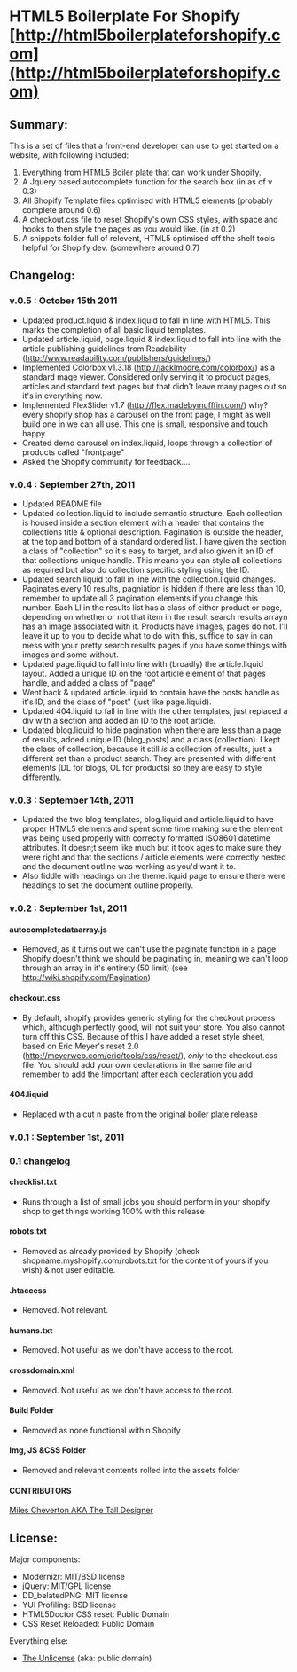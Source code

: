 #  HTML5 Boilerplate For Shopify [http://html5boilerplateforshopify.com](http://html5boilerplateforshopify.com)

## Summary:

This is a set of files that a front-end developer can use to get started on a website, with following included:

1. Everything from HTML5 Boiler plate that can work under Shopify.
2. A Jquery based autocomplete function for the search box (in as of v 0.3)
3. All Shopify Template files optimised with HTML5 elements (probably complete around 0.6)
4. A checkout.css file to reset Shopify's own CSS styles, with space and hooks to then style the pages as you would like. (in at 0.2)
5. A snippets folder full of relevent, HTML5 optimised off the shelf tools helpful for Shopify dev. (somewhere around 0.7)

## Changelog:

### v.0.5 : October 15th 2011
* Updated product.liquid & index.liquid to fall in line with HTML5. This marks the completion of all basic liquid templates.
* Updated article.liquid, page.liquid & index.liquid to fall into line with the article publishing guidelines from Readability (http://www.readability.com/publishers/guidelines/)
* Implemented Colorbox v1.3.18 (http://jacklmoore.com/colorbox/) as a standard mage viewer. Considered only serving it to product pages, articles and standard text pages but that didn't leave many pages out so it's in everything now.
* Implemented FlexSlider v1.7 (http://flex.madebymufffin.com/) why? every shopify shop has a carousel on the front page, I might as well build one in we can all use. This one is small, responsive and touch happy.
* Created demo carousel on index.liquid, loops through a collection of products called "frontpage"
* Asked the Shopify community for feedback....

### v.0.4 : September 27th, 2011
* Updated README file
* Updated collection.liquid to include semantic structure. Each collection is housed inside a section element with a header that contains the collections title & optional description. Pagination is outside the header, at the top and bottom of a standard ordered list. I have given the section a class of "collection" so it's easy to target, and also given it an ID of that collections unique handle. This means you can style all collections as required but also do collection specific styling using the ID.
* Updated search.liquid to fall in line with the collection.liquid changes. Paginates every 10 results, pagniation is hidden if there are less than 10, remember to update all 3 pagination elements if you change this number. Each LI in the results list has a class of either product or page, depending on whether or not that item in the result search results arrayn has an image associated with it. Products have images, pages do not. I'll leave it up to you to decide what to do with this, suffice to say in can mess with your pretty search results pages if you have some things with images and some without.
* Updated page.liquid to fall into line with (broadly) the article.liquid layout. Added a unique ID on the root article element of that pages handle, and added a class of "page"
* Went back & updated article.liquid to contain have the posts handle as it's ID, and the class of "post" (just like page.liquid).
* Updated 404.liquid to fall in line with the other templates, just replaced a div with a section and added an ID to the root article.
* Updated blog.liquid to hide pagination when there are less than a page of results, added unique ID (blog_posts) and a class (collection). I kept the class of collection, because it still *is* a collection of results, just a different set than a product search. They are presented with different elements (DL for blogs, OL for products) so they are easy to style differently.


### v.0.3 : September 14th, 2011
* Updated the two blog templates, blog.liquid and article.liquid to have proper HTML5 elements and spent some time making sure the <time> element was being used properly with correctly formatted ISO8601 datetime attributes. It doesn;t seem like much but it took ages to make sure they were right and that the sections / article elements were correctly nested and the document outline was working as you'd want it to.
* Also fiddle with headings on the theme.liquid page to ensure there were headings to set the document outline properly.

### v.0.2 : September 1st, 2011

#### autocompletedataarray.js
* Removed, as it turns out we can't use the paginate function in a page Shopify doesn't think we should be paginating in, meaning we can't loop through an array in it's entirety (50 limit)
(see http://wiki.shopify.com/Pagination)

#### checkout.css
* By default, shopify provides generic styling for the checkout process which, although perfectly good, will not suit your store. You also cannot turn off this CSS. Because of this I have added a reset style sheet, based on Eric Meyer's reset 2.0 (http://meyerweb.com/eric/tools/css/reset/), *only* to the checkout.css file. You should add your own declarations in the same file and remember to add the !important after each declaration you add.

#### 404.liquid
* Replaced with a cut n paste from the original boiler plate release

### v.0.1 : September 1st, 2011

### 0.1 changelog

#### checklist.txt
* Runs through a list of small jobs you should perform in your shopify shop to get things working 100% with this release

#### robots.txt
* Removed as already provided by Shopify (check shopname.myshopify.com/robots.txt for the content of yours if you wish) & not user editable.

#### .htaccess
* Removed. Not relevant.

#### humans.txt
* Removed. Not useful as we don't have access to the root.

#### crossdomain.xml
* Removed. Not useful as we don't have access to the root.

#### Build Folder
* Removed as none functional within Shopify

#### Img, JS &CSS Folder
* Removed and relevant contents rolled into the assets folder


#### CONTRIBUTORS
[Miles Cheverton AKA The Tall Designer](http://www.thetalldesigner.com) 

## License:

Major components:

* Modernizr: MIT/BSD license
* jQuery: MIT/GPL license
* DD_belatedPNG: MIT license
* YUI Profiling: BSD license
* HTML5Doctor CSS reset: Public Domain
* CSS Reset Reloaded: Public Domain

Everything else:

* [The Unlicense](http://unlicense.org) (aka: public domain)